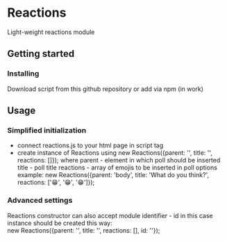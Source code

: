 # Reactions
Light-weight reactions module
## Getting started
### Installing 
Download script from this github repository or add via npm (in work)
## Usage
### Simplified initialization
* connect reactions.js to your html page in script tag
* create instance of Reactions using new Reactions({parent: '', title: '', reactions: []});
where parent - element in which poll should be inserted
      title - poll title
      reactions - array of emojis to be inserted in poll options
example: new Reactions({parent: 'body', title: 'What do you think?', reactions: ['😁', '😁', '😁']});
### Advanced settings
Reactions constructor can also accept module identifier  - id
in this case instance should be created this way:\
new Reactions({parent: '', title: '', reactions: [], id: ''});





